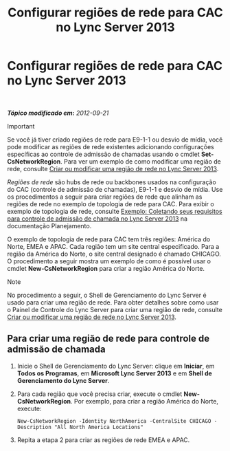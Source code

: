 ﻿---
title: Configurar regiões de rede para CAC no Lync Server 2013
TOCTitle: Configurar regiões de rede para CAC no Lync Server 2013
ms:assetid: ea3ff988-dd5a-4bc4-bec5-39a0fb09793a
ms:mtpsurl: https://technet.microsoft.com/pt-br/library/Gg399051(v=OCS.15)
ms:contentKeyID: 49308480
ms.date: 05/19/2016
mtps_version: v=OCS.15
ms.translationtype: HT
---

# Configurar regiões de rede para CAC no Lync Server 2013

 

_**Tópico modificado em:** 2012-09-21_

> [!important]  
> Se você já tiver criado regiões de rede para E9-1-1 ou desvio de mídia, você pode modificar as regiões de rede existentes adicionando configurações específicas ao controle de admissão de chamadas usando o cmdlet <strong>Set-CsNetworkRegion</strong>. Para ver um exemplo de como modificar uma região de rede, consulte <a href="lync-server-2013-create-or-modify-a-network-region.md">Criar ou modificar uma região de rede no Lync Server 2013</a>.

*Regiões de rede* são hubs de rede ou backbones usados na configuração do CAC (controle de admissão de chamadas), E9-1-1 e desvio de mídia. Use os procedimentos a seguir para criar regiões de rede que alinham as regiões de rede no exemplo de topologia de rede para CAC. Para exibir o exemplo de topologia de rede, consulte [Exemplo: Coletando seus requisitos para controle de admissão de chamada no Lync Server 2013](lync-server-2013-example-of-gathering-your-requirements-for-call-admission-control.md) na documentação Planejamento.

O exemplo de topologia de rede para CAC tem três regiões: América do Norte, EMEA e APAC. Cada região tem um site central especificado. Para a região da América do Norte, o site central designado é chamado CHICAGO. O procedimento a seguir mostra um exemplo de como é possível usar o cmdlet **New-CsNetworkRegion** para criar a região América do Norte.

> [!note]  
> No procedimento a seguir, o Shell de Gerenciamento do Lync Server é usado para criar uma região de rede. Para obter detalhes sobre como usar o Painel de Controle do Lync Server para criar uma região de rede, consulte <a href="lync-server-2013-create-or-modify-a-network-region.md">Criar ou modificar uma região de rede no Lync Server 2013</a>.

## Para criar uma região de rede para controle de admissão de chamada

1.  Inicie o Shell de Gerenciamento do Lync Server: clique em **Iniciar**, em **Todos os Programas**, em **Microsoft Lync Server 2013** e em **Shell de Gerenciamento do Lync Server**.

2.  Para cada região que você precisa criar, execute o cmdlet **New-CsNetworkRegion**. Por exemplo, para criar a região América do Norte, execute:
    
        New-CsNetworkRegion -Identity NorthAmerica -CentralSite CHICAGO -Description "All North America Locations"

3.  Repita a etapa 2 para criar as regiões de rede EMEA e APAC.

